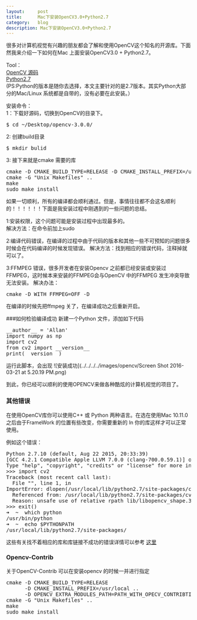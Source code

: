 ```yaml
---
layout:     post
title:      Mac下安装OpenCV3.0+Python2.7
category:   blog
description: Mac下安装OpenCV3.0+Python2.7
---
```


很多对计算机视觉有兴趣的朋友都会了解和使用OpenCV这个知名的开源库。下面然我来介绍一下如何在Mac 上面安装OpenCV3.0 + Python2.7。

Tool：   
[OpenCV 源码](https://github.com/Itseez/opencv)   
[Python2.7](https://www.python.org/ftp/python/2.7.11/python-2.7.11-macosx10.6.pkg)   
(PS:Python的版本是随你去选择，本文主要针对的是2.7版本。其实Python大部分的Mac/Linux 系统都是自带的，没有必要在此安装。）

安装命令：   
1：下载好源码，切换到OpenCV的目录下。

<pre class="prettyprint">
$ cd ~/Desktop/opencv-3.0.0/
</pre>

2: 创建build目录

<pre class="prettyprint">
$ mkdir bulid
</pre>

3: 接下来就是cmake 需要的库

<pre class="prettyprint">
cmake -D CMAKE_BUILD_TYPE=RELEASE -D CMAKE_INSTALL_PREFIX=/usr/local ..
cmake -G "Unix Makefiles" ..
make
sudo make install
</pre>

如果一切顺利，所有的编译都会顺利通过。但是，事情往往都不会这名顺利的！！！！！！下面是我安装过程中刚遇到的一些问题的总结。

1:安装权限，这个问题可能是安装过程中出现最多的。   
解决方法：在命令前加上sudo

2:编译代码错误，在编译的过程中由于代码的版本和其他一些不可预知的问题很多时候会在代码编译的时候发现错误。
解决方法：找到相应的错误代码，注释掉就可以了。

3:FFMPEG 错误，很多开发者在安装Opencv 之前都已经安装或安装过FFMPEG，这时候本来安装的FFMPEG会与OpenCV 中的FFMPEG 发生冲突导致无法安装。
解决办法：

<pre class="prettyprint">
cmake -D WITH_FFMPEG=OFF -D
</pre>

在编译的时候先把ffmpeg 关了，在编译成功之后重新开启。

###如何检验编译成功
新建一个Python 文件，添加如下代码
<pre class="prettyprint">
__author__ = 'Allan'
import numpy as np
import cv2
from cv2 import __version__
print(__version__)
</pre>

运行此脚本，会出现
![安装成功](../../../../images/opencv/Screen Shot 2016-03-21 at 5.20.19 PM.png)

到此，你已经可以顺利的使用OPENCV来做各种酷炫的计算机视觉的项目了。


### 其他错误

在使用OpenCV库你可以使用C++ 或 Python 两种语言。在选在使用Mac 10.11.0之后由于FrameWork 的位置有些改变，你需要重新的 ln 你的库这样才可以正常使用。   

例如这个错误：

<pre class="prettyprint">
Python 2.7.10 (default, Aug 22 2015, 20:33:39) 
[GCC 4.2.1 Compatible Apple LLVM 7.0.0 (clang-700.0.59.1)] on darwin
Type "help", "copyright", "credits" or "license" for more information.
>>> import cv2
Traceback (most recent call last):
  File "<stdin>", line 1, in <module>
ImportError: dlopen(/usr/local/lib/python2.7/site-packages/cv2.so, 2): Library not loaded: lib/libopencv_shape.3.0.dylib
  Referenced from: /usr/local/lib/python2.7/site-packages/cv2.so
  Reason: unsafe use of relative rpath lib/libopencv_shape.3.0.dylib in /usr/local/lib/python2.7/site-packages/cv2.so with restricted binary
>>> exit()
➜  ~  which python
/usr/bin/python
➜  ~  echo $PYTHONPATH
/usr/local/lib/python2.7/site-packages/
</pre>


这些有关找不着相应的库和库链接不成功的错误详情可以参考 [这里](https://github.com/Itseez/opencv/issues/5447)


### Opencv-Contrib
关于OpenCV-Contrib 可以在安装opencv 的时候一并进行指定
<pre class="prettyprint">
cmake -D CMAKE_BUILD_TYPE=RELEASE 
	  -D CMAKE_INSTALL_PREFIX=/usr/local ..
	  -D OPENCV_EXTRA_MODULES_PATH=PATH_WITH_OPECV_CONTRIBTION/opencv_contrib-master/modules ..
cmake -G "Unix Makefiles" ..
make
sudo make install
</pre>